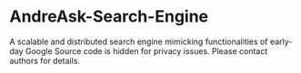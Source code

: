 # AndreAsk-Search-Engine
A scalable and distributed search engine mimicking functionalities of early-day Google
Source code is hidden for privacy issues. Please contact authors for details. 
